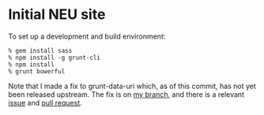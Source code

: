 # Initial NEU site

To set up a development and build environment:

    % gem install sass
    % npm install -g grunt-cli
    % npm install
    % grunt bowerful

Note that I made a fix to grunt-data-uri which, as of this commit, has not yet
been released upstream. The fix is on [my branch][], and there is a relevant
[issue][] and [pull request][].

[my branch]: https://github.com/zakj/grunt-data-uri/tree/issue-8
[issue]: https://github.com/ahomu/grunt-data-uri/issues/8
[pull request]: https://github.com/ahomu/grunt-data-uri/pull/9
